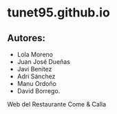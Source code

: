 # tunet95.github.io

## Autores: 
* Lola Moreno 
* Juan José Dueñas
* Javi Benítez 
* Adri Sánchez
* Manu Ordoño  
* David Borrego.

Web del Restaurante Come & Calla
